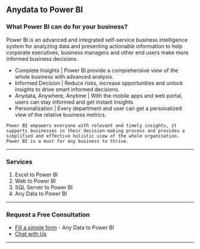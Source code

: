 ## Anydata to Power BI

### What Power BI can do for your business?
Power BI is an advanced and integrated self-service business intelligence system for analyzing data and presenting actionable information to help corporate executives, business managers and other end users make more informed business decisions.


- Complete Insights | Power BI provide a comprehensive view of the whole business with advanced analysis.
- Informed Decision | Reduce risks, increase opportunities and unlock insights to drive smart informed decisions.
- Anydata, Anywhere, Anytime | With the mobile apps and web portal, users can stay informed and get instant insights.
- Personalization | Every department and user can get a personalized view of the relative business metrics.


`Power BI empowers everyone with relevant and timely insights, it supports businesses in their decision-making process and provides a simplified and effective holistic view of the whole organisation. Power BI is a must for any business to thrive.
`

----

### Services
1. Excel to Power BI
1. Web to Power BI
1. SQL Server to Power BI
1. Any Data to Power BI

----

### Request a Free Consultation
* [Fill a simple form](https://forms.office.com/Pages/ResponsePage.aspx?id=DQSIkWdsW0yxEjajBLZtrQAAAAAAAAAAAAMAAIIIemFURjROT1lEQU02M1FaNEpaM1ZTRFlOUzJKNy4u) - Any Data to Power BI
* [Chat with Us](https://bit.ly/letstalkdatachat)

----



